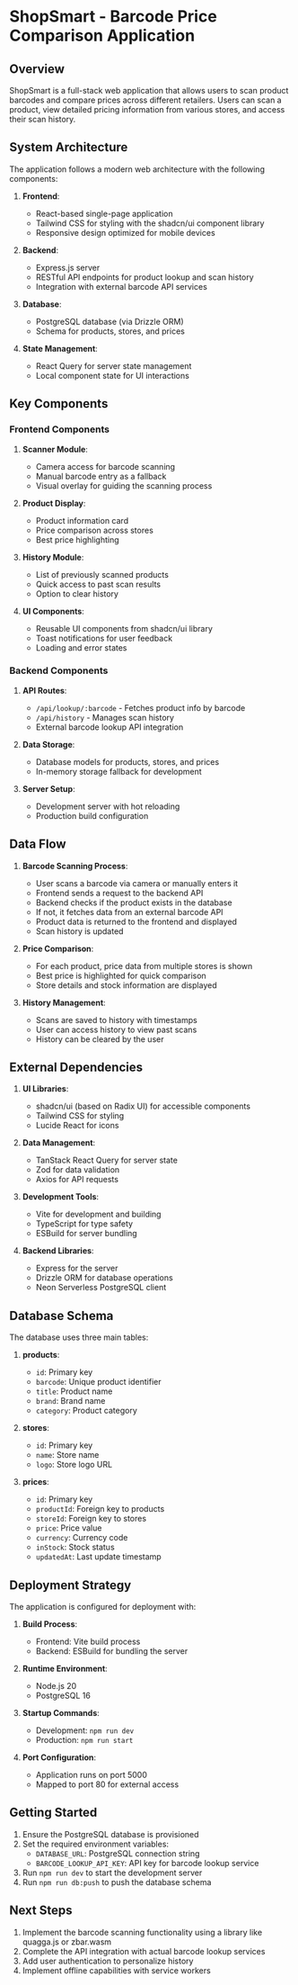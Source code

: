 # ShopSmart - Barcode Price Comparison Application

## Overview

ShopSmart is a full-stack web application that allows users to scan product barcodes and compare prices across different retailers. Users can scan a product, view detailed pricing information from various stores, and access their scan history.

## System Architecture

The application follows a modern web architecture with the following components:

1. **Frontend**:
   - React-based single-page application
   - Tailwind CSS for styling with the shadcn/ui component library
   - Responsive design optimized for mobile devices

2. **Backend**:
   - Express.js server
   - RESTful API endpoints for product lookup and scan history
   - Integration with external barcode API services

3. **Database**:
   - PostgreSQL database (via Drizzle ORM)
   - Schema for products, stores, and prices

4. **State Management**:
   - React Query for server state management
   - Local component state for UI interactions

## Key Components

### Frontend Components

1. **Scanner Module**:
   - Camera access for barcode scanning
   - Manual barcode entry as a fallback
   - Visual overlay for guiding the scanning process

2. **Product Display**:
   - Product information card
   - Price comparison across stores
   - Best price highlighting

3. **History Module**:
   - List of previously scanned products
   - Quick access to past scan results
   - Option to clear history

4. **UI Components**:
   - Reusable UI components from shadcn/ui library
   - Toast notifications for user feedback
   - Loading and error states

### Backend Components

1. **API Routes**:
   - `/api/lookup/:barcode` - Fetches product info by barcode
   - `/api/history` - Manages scan history
   - External barcode lookup API integration

2. **Data Storage**:
   - Database models for products, stores, and prices
   - In-memory storage fallback for development

3. **Server Setup**:
   - Development server with hot reloading
   - Production build configuration

## Data Flow

1. **Barcode Scanning Process**:
   - User scans a barcode via camera or manually enters it
   - Frontend sends a request to the backend API
   - Backend checks if the product exists in the database
   - If not, it fetches data from an external barcode API
   - Product data is returned to the frontend and displayed
   - Scan history is updated

2. **Price Comparison**:
   - For each product, price data from multiple stores is shown
   - Best price is highlighted for quick comparison
   - Store details and stock information are displayed

3. **History Management**:
   - Scans are saved to history with timestamps
   - User can access history to view past scans
   - History can be cleared by the user

## External Dependencies

1. **UI Libraries**:
   - shadcn/ui (based on Radix UI) for accessible components
   - Tailwind CSS for styling
   - Lucide React for icons

2. **Data Management**:
   - TanStack React Query for server state
   - Zod for data validation
   - Axios for API requests

3. **Development Tools**:
   - Vite for development and building
   - TypeScript for type safety
   - ESBuild for server bundling

4. **Backend Libraries**:
   - Express for the server
   - Drizzle ORM for database operations
   - Neon Serverless PostgreSQL client

## Database Schema

The database uses three main tables:

1. **products**:
   - `id`: Primary key
   - `barcode`: Unique product identifier
   - `title`: Product name
   - `brand`: Brand name
   - `category`: Product category

2. **stores**:
   - `id`: Primary key
   - `name`: Store name
   - `logo`: Store logo URL

3. **prices**:
   - `id`: Primary key
   - `productId`: Foreign key to products
   - `storeId`: Foreign key to stores
   - `price`: Price value
   - `currency`: Currency code
   - `inStock`: Stock status
   - `updatedAt`: Last update timestamp

## Deployment Strategy

The application is configured for deployment with:

1. **Build Process**:
   - Frontend: Vite build process
   - Backend: ESBuild for bundling the server

2. **Runtime Environment**:
   - Node.js 20
   - PostgreSQL 16

3. **Startup Commands**:
   - Development: `npm run dev`
   - Production: `npm run start`

4. **Port Configuration**:
   - Application runs on port 5000
   - Mapped to port 80 for external access

## Getting Started

1. Ensure the PostgreSQL database is provisioned
2. Set the required environment variables:
   - `DATABASE_URL`: PostgreSQL connection string
   - `BARCODE_LOOKUP_API_KEY`: API key for barcode lookup service
3. Run `npm run dev` to start the development server
4. Run `npm run db:push` to push the database schema

## Next Steps

1. Implement the barcode scanning functionality using a library like quagga.js or zbar.wasm
2. Complete the API integration with actual barcode lookup services
3. Add user authentication to personalize history
4. Implement offline capabilities with service workers
